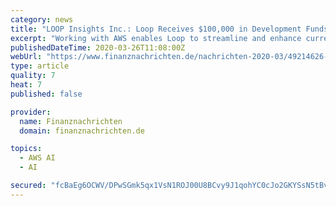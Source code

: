 ```yaml
---
category: news
title: "LOOP Insights Inc.: Loop Receives $100,000 in Development Funds from Amazon Web Services to Enhance Company's AI Capabilities"
excerpt: "Working with AWS enables Loop to streamline and enhance current artificial intelligence (AI) functionality of its products, ensuring a future-proof integrated solution for brick and mortar retail industry. Loop CEO Rob Anson says: \"We feel that Amazon is clearly a global leader when it comes to data security and AI applications, so it is ..."
publishedDateTime: 2020-03-26T11:08:00Z
webUrl: "https://www.finanznachrichten.de/nachrichten-2020-03/49214626-loop-insights-inc-loop-receives-dollar-100-000-in-development-funds-from-amazon-web-services-to-enhance-company-s-ai-capabilities-200.htm"
type: article
quality: 7
heat: 7
published: false

provider:
  name: Finanznachrichten
  domain: finanznachrichten.de

topics:
  - AWS AI
  - AI

secured: "fcBaEg6OCWV/DPwSGmk5qx1VsN1ROJ00U8BCvy9J1qohYC0cJo2GKYSsN5tBvXL9Yv5ZhFDGqHZo6A6JbaHTTdToxHHBvvwTJQxTx2weNNzltmXXtPgJkAa0hLiPihKcGX5tY4+UU4VBq0CYvPiCmswW86w9rqxoyFzuIDCKahskn+UcMj81CLkdIbLZWf5ENYOcbydd0sASYdcElQzCxh8vS6p3OJFd6Ut0zDy8zJGPQEWWjXJvydVpFhopTyW5d0cT/QITVOn+j15MiH3j/412+R5jKefqTEaIt0BIqf2W9eu5nVCFsO2uZwBDFoPT;oxXm1vBQGjn4jA9TggHgcQ=="
---
```


